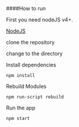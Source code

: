
 ####How to run
 
 First you need nodeJS v4+.
 
 [NodeJS](https://nodejs.org/en/)
 
 clone the repository
 
 change to the directory
 
 Install dependencies
 
 `npm install`
 
 Rebuild Modules
 
 `npm run-script rebuild`
 
 Run the app
 
 `npm start`